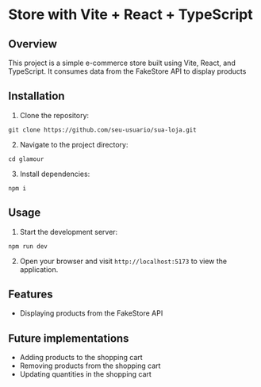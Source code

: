 # Store with Vite + React + TypeScript

## Overview

This project is a simple e-commerce store built using Vite, React, and TypeScript. It consumes data from the FakeStore API to display products 

## Installation

1. Clone the repository:
```
git clone https://github.com/seu-usuario/sua-loja.git
```
2. Navigate to the project directory:
```
cd glamour
```
3. Install dependencies:
```
npm i
```

## Usage

1. Start the development server:
```
npm run dev
```
2. Open your browser and visit `http://localhost:5173` to view the application.

## Features

- Displaying products from the FakeStore API

## Future implementations 

- Adding products to the shopping cart
- Removing products from the shopping cart
- Updating quantities in the shopping cart
